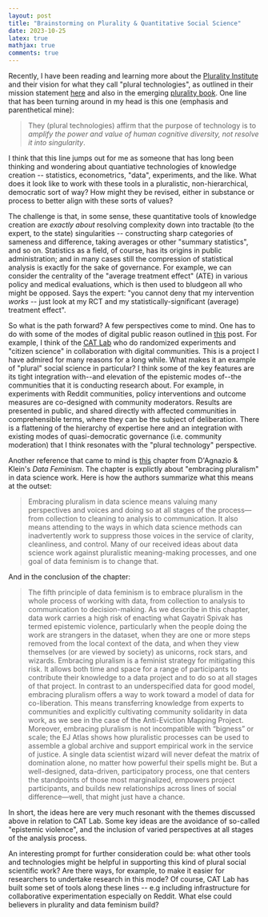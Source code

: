 ```yaml
---
layout: post 
title: "Brainstorming on Plurality & Quantitative Social Science" 
date: 2023-10-25
latex: true 
mathjax: true
comments: true
---
```


Recently, I have been reading and learning more about the [Plurality Institute](https://www.plurality.institute/) and their vision for what they call "plural technologies", as outlined in their mission statement [here](https://docs.google.com/document/d/1R8BYn47a1yfqXwk2LSplBUChhEZQSgL92xKfV5pMXsk/edit) and also in the emerging [plurality book](https://github.com/pluralitybook/plurality). One line that has been turning around in my head is this one (emphasis and parenthetical mine): 

> They (plural technologies) affirm that the purpose of technology is to *amplify the power and value of human cognitive diversity, not resolve it into singularity*.

I think that this line jumps out for me as someone that has long been thinking and wondering about quantiative technologies of knowledge creation -- statistics, econometrics, "data", experiments, and the like. What does it look like to work with these tools in a pluralistic, non-hierarchical, democratic sort of way? How might they be revised, either in substance or process to better align with these sorts of values? 

The challenge is that, in some sense, these quantitative tools of knowledge creation are *exactly about* resolving complexity down into tractable (to the expert, to the state) singularities -- constructing sharp categories of sameness and difference, taking averages or other "summary statistics", and so on. Statistics as a field, of course, has its origins in public administration; and in many cases still the compression of statistical analysis is exactly for the sake of governance. For example, we can consider the centrality of the "average treatment effect" (ATE) in various policy and medical evaluations, which is then used to bludgeon all who might be opposed. Says the expert: "you cannot deny that my intervention *works* -- just look at my RCT and my statistically-significant (average) treatment effect". 

So what is the path forward? A few perspectives come to mind. One has to do with some of the modes of digital public reason outlined in [this](https://jeffreyfossett.com/2020/02/20/sts-public-reason.html) post. For example, I think of the [CAT Lab](https://citizensandtech.org/about-cat-lab/) who do randomized experiments and "citizen science" in collaboration with digital communities. This is a project I have admired for many reasons for a long while. What makes it an example of "plural" social science in particular? I think some of the key features are its tight integration with--and elevation of the epistemic modes of--the communities that it is conducting research about. For example, in experiments with Reddit communities, policy interventions and outcome measures are co-designed with community moderators. Results are presented in public, and shared directly with affected communities in comprehensible terms, where they can be the subject of deliberation. There is a flattening of the hierarchy of expertise here and an integration with existing modes of quasi-democratic governance (i.e. community moderation) that I think resonates with the "plural technology" perspective.

Another reference that came to mind is [this](https://data-feminism.mitpress.mit.edu/pub/2wu7aft8/release/3) chapter from D'Agnazio & Klein's *Data Feminism*. The chapter is explictly about "embracing pluralism" in data science work. Here is how the authors summarize what this means at the outset:  

> Embracing pluralism in data science means valuing many perspectives and voices and doing so at all stages of the process—from collection to cleaning to analysis to communication. It also means attending to the ways in which data science methods can inadvertently work to suppress those voices in the service of clarity, cleanliness, and control. Many of our received ideas about data science work against pluralistic meaning-making processes, and one goal of data feminism is to change that.

And in the conclusion of the chapter: 

> The fifth principle of data feminism is to embrace pluralism in the whole process of working with data, from collection to analysis to communication to decision-making. As we describe in this chapter, data work carries a high risk of enacting what Gayatri Spivak has termed epistemic violence, particularly when the people doing the work are strangers in the dataset, when they are one or more steps removed from the local context of the data, and when they view themselves (or are viewed by society) as unicorns, rock stars, and wizards. Embracing pluralism is a feminist strategy for mitigating this risk. It allows both time and space for a range of participants to contribute their knowledge to a data project and to do so at all stages of that project. In contrast to an underspecified data for good model, embracing pluralism offers a way to work toward a model of data for co-liberation. This means transferring knowledge from experts to communities and explicitly cultivating community solidarity in data work, as we see in the case of the Anti-Eviction Mapping Project. Moreover, embracing pluralism is not incompatible with “bigness” or scale; the EJ Atlas shows how pluralistic processes can be used to assemble a global archive and support empirical work in the service of justice. A single data scientist wizard will never defeat the matrix of domination alone, no matter how powerful their spells might be. But a well-designed, data-driven, participatory process, one that centers the standpoints of those most marginalized, empowers project participants, and builds new relationships across lines of social difference—well, that might just have a chance.

In short, the ideas here are very much resonant with the themes discussed above in relation to CAT Lab. Some key ideas are the avoidance of so-called "epistemic violence", and the inclusion of varied perspectives at all stages of the analysis process. 

An interesting prompt for further consideration could be: what other tools and technologies might be helpful in supporting this kind of plural social scientific work? Are there ways, for example, to make it easier for researchers to undertake research in this mode? Of course, CAT Lab has built some set of tools along these lines -- e.g including infrastructure for collaborative experimentation especially on Reddit. What else could believers in plurality and data feminism build? 
